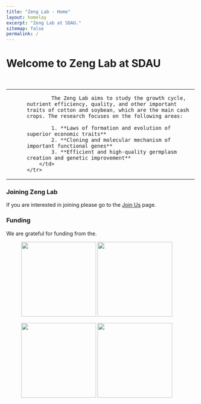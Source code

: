 ```yaml
---
title: "Zeng Lab - Home"
layout: homelay
excerpt: "Zeng Lab at SDAU."
sitemap: false
permalink: /
---
```


# Welcome to Zeng Lab at SDAU
&nbsp;&nbsp;&nbsp;

<table>
    <tr>
        <td valign="top"><img src="{{ site.url }}{{ site.baseurl }}/images/Lab_Logo_v6c.png" width="15"/></td>
        <td>        <td>

            The Zeng Lab aims to study the growth cycle, nutrient efficiency, quality, and other important traits of cotton and soybean, which are the main cash crops. The research focuses on the following areas:

            1. **Laws of formation and evolution of superior economic traits**
            2. **Cloning and molecular mechanism of important functional genes**
            3. **Efficient and high-quality germplasm creation and genetic improvement**
        </td>
    </tr>
</table>


### Joining Zeng Lab
If you are interested in joining please go to the [Join Us](JoinUs) page.

### Funding
We are grateful for funding from the.

<figure class="third">
<img src="{{ site.url }}{{ site.baseurl }}/images/logopic/Logo_SDAU.png" style="width: 200px">	<img src="{{ site.url }}{{ site.baseurl }}/images/logopic/Logo_SDAU_agr.png" style="width: 200px">

<img src="{{ site.url }}{{ site.baseurl }}/images/logopic/Logo_SDAU_qlxt.png" style="width: 200px"> <img src="{{ site.url }}{{ site.baseurl }}/images/logopic/Logo_BBRF.png" style="width: 200px">
</figure>






